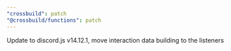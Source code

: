 ```yaml
---
"crossbuild": patch
"@crossbuild/functions": patch
---
```


Update to discord.js v14.12.1, move interaction data building to the listeners
